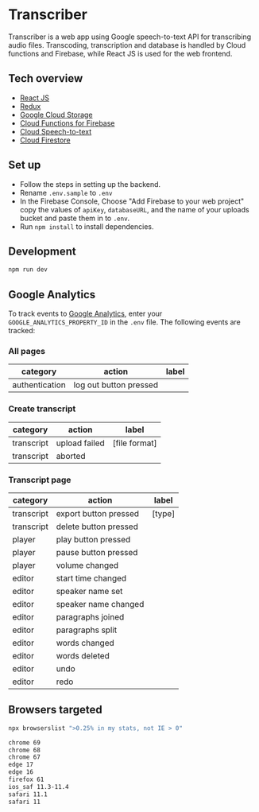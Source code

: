 # Transcriber

Transcriber is a web app using Google speech-to-text API for transcribing audio files. Transcoding, transcription and database is handled by Cloud functions and Firebase, while React JS is used for the web frontend.

## Tech overview

- [React JS](https://reactjs.org)
- [Redux](https://redux.js.org)
- [Google Cloud Storage](https://cloud.google.com/storage/)
- [Cloud Functions for Firebase](https://firebase.google.com/docs/functions/)
- [Cloud Speech-to-text](https://cloud.google.com/speech-to-text/)
- [Cloud Firestore](https://firebase.google.com/docs/firestore/)

## Set up

- Follow the steps in setting up the backend.
- Rename `.env.sample` to `.env`
- In the Firebase Console, Choose "Add Firebase to your web project" copy the values of `apiKey`, `databaseURL`, and the name of your uploads bucket and paste them in to `.env`.
- Run `npm install` to install dependencies.

## Development

```sh
npm run dev
```

## Google Analytics

To track events to [Google Analytics](https://analytics.google.com/analytics/web), enter your `GOOGLE_ANALYTICS_PROPERTY_ID` in the `.env` file. The following events are tracked:

### All pages

| category       | action                 | label |
| -------------- | ---------------------- | ----- |
| authentication | log out button pressed |       |

### Create transcript

| category   | action        | label         |
| ---------- | ------------- | ------------- |
| transcript | upload failed | [file format] |
| transcript | aborted       |               |

### Transcript page

| category   | action                | label  |
| ---------- | --------------------- | ------ |
| transcript | export button pressed | [type] |
| transcript | delete button pressed |        |
| player     | play button pressed   |        |
| player     | pause button pressed  |        |
| player     | volume changed        |        |
| editor     | start time changed    |        |
| editor     | speaker name set      |        |
| editor     | speaker name changed  |        |
| editor     | paragraphs joined     |        |
| editor     | paragraphs split      |        |
| editor     | words changed         |        |
| editor     | words deleted         |        |
| editor     | undo                  |        |
| editor     | redo                  |        |

## Browsers targeted

```sh
npx browserslist ">0.25% in my stats, not IE > 0"

chrome 69
chrome 68
chrome 67
edge 17
edge 16
firefox 61
ios_saf 11.3-11.4
safari 11.1
safari 11
```
